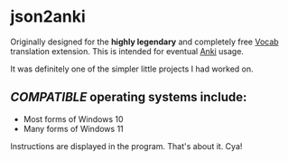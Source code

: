 # json2anki

Originally designed for the **highly legendary** and completely free [Vocab](https://chromewebstore.google.com/detail/vocab/okfkeagmfgmcmfomlifdoojmidpmjnai) translation extension.
This is intended for eventual [Anki](https://apps.ankiweb.net/) usage.

It was definitely one of the simpler little projects I had worked on.

## _COMPATIBLE_ operating systems include:
* Most forms of Windows 10
* Many forms of Windows 11

Instructions are displayed in the program.
That's about it. Cya!
